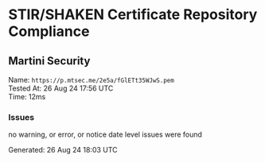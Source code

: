 # STIR/SHAKEN Certificate Repository Compliance

## Martini Security

Name: `https://p.mtsec.me/2e5a/fGlETt35WJwS.pem`\
Tested At: 26 Aug 24 17:56 UTC\
Time: 12ms

### Issues

no warning, or error, or notice date level issues were found

Generated: 26 Aug 24 18:03 UTC